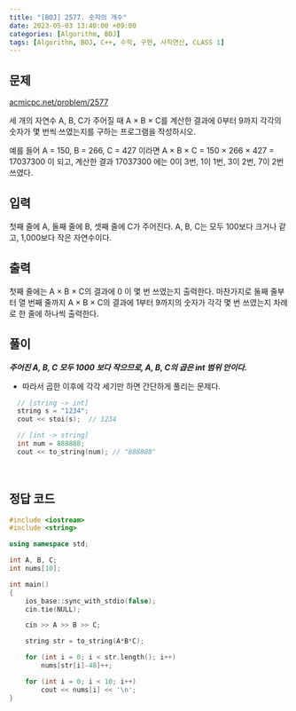 ```yaml
---
title: "[BOJ] 2577. 숫자의 개수"
date: 2023-05-03 13:40:00 +09:00
categories: [Algorithm, BOJ]
tags: [Algorithm, BOJ, C++, 수학, 구현, 사칙연산, CLASS 1]
---
```

## **문제**
[acmicpc.net/problem/2577](https://www.acmicpc.net/problem/2577)
<br>

세 개의 자연수 A, B, C가 주어질 때 A × B × C를 계산한 결과에 0부터 9까지 각각의 숫자가 몇 번씩 쓰였는지를 구하는 프로그램을 작성하시오.

예를 들어 A = 150, B = 266, C = 427 이라면 A × B × C = 150 × 266 × 427 = 17037300 이 되고, 계산한 결과 17037300 에는 0이 3번, 1이 1번, 3이 2번, 7이 2번 쓰였다.
<br>

## **입력**
첫째 줄에 A, 둘째 줄에 B, 셋째 줄에 C가 주어진다. A, B, C는 모두 100보다 크거나 같고, 1,000보다 작은 자연수이다.
<br>

## **출력**
첫째 줄에는 A × B × C의 결과에 0 이 몇 번 쓰였는지 출력한다. 마찬가지로 둘째 줄부터 열 번째 줄까지 A × B × C의 결과에 1부터 9까지의 숫자가 각각 몇 번 쓰였는지 차례로 한 줄에 하나씩 출력한다.
<br>

## **풀이**
***주어진 A, B, C 모두 1000 보다 작으므로, A, B, C의 곱은 int 범위 안이다.***
- 따라서 곱한 이후에 각각 세기만 하면 간단하게 풀리는 문제다.

```c++
  // [string -> int]
  string s = "1234";
  cout << stoi(s);  // 1234

  // [int -> string]
  int num = 888888;
  cout << to_string(num); // "888888"
```
<br>

## **정답 코드**
```c++
#include <iostream>
#include <string>

using namespace std;

int A, B, C;
int nums[10];

int main()
{
    ios_base::sync_with_stdio(false);
    cin.tie(NULL);

    cin >> A >> B >> C;

    string str = to_string(A*B*C);

    for (int i = 0; i < str.length(); i++)
        nums[str[i]-48]++;

    for (int i = 0; i < 10; i++)
        cout << nums[i] << '\n';
}
```
